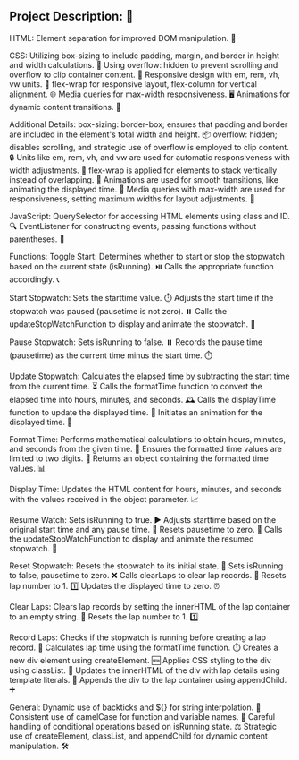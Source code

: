 
Project Description: 🚀
------------------------------------------------------------------------------------------------------------
HTML:
Element separation for improved DOM manipulation. 🧩

CSS:
Utilizing box-sizing to include padding, margin, and border in height and width calculations. 📏
Using overflow: hidden to prevent scrolling and overflow to clip container content. 🚫
Responsive design with em, rem, vh, vw units. 📱
flex-wrap for responsive layout, flex-column for vertical alignment. 🌐
Media queries for max-width responsiveness. 🖥️
Animations for dynamic content transitions. 🔄

Additional Details:
box-sizing: border-box; ensures that padding and border are included in the element's total width and height. 📦
overflow: hidden; disables scrolling, and strategic use of overflow is employed to clip content. 🔒
Units like em, rem, vh, and vw are used for automatic responsiveness with width adjustments. 📐
flex-wrap is applied for elements to stack vertically instead of overlapping. 📏
Animations are used for smooth transitions, like animating the displayed time. 🎉
Media queries with max-width are used for responsiveness, setting maximum widths for layout adjustments. 📏

JavaScript:
QuerySelector for accessing HTML elements using class and ID. 🔍
EventListener for constructing events, passing functions without parentheses. 🎤

Functions:
Toggle Start:
Determines whether to start or stop the stopwatch based on the current state (isRunning). ⏯️
Calls the appropriate function accordingly. 📞

Start Stopwatch:
Sets the starttime value. ⏱️
Adjusts the start time if the stopwatch was paused (pausetime is not zero). ⏸️
Calls the updateStopWatchFunction to display and animate the stopwatch. 🔄

Pause Stopwatch:
Sets isRunning to false. ⏸️
Records the pause time (pausetime) as the current time minus the start time. ⏱️

Update Stopwatch:
Calculates the elapsed time by subtracting the start time from the current time. ⏳
Calls the formatTime function to convert the elapsed time into hours, minutes, and seconds. 🕰️
Calls the displayTime function to update the displayed time. 🔄
Initiates an animation for the displayed time. 🎉

Format Time:
Performs mathematical calculations to obtain hours, minutes, and seconds from the given time. 🧮
Ensures the formatted time values are limited to two digits. 🔢
Returns an object containing the formatted time values. 📊

Display Time:
Updates the HTML content for hours, minutes, and seconds with the values received in the object parameter. 📈

Resume Watch:
Sets isRunning to true. ▶️
Adjusts starttime based on the original start time and any pause time. 🔄
Resets pausetime to zero. 🔄
Calls the updateStopWatchFunction to display and animate the resumed stopwatch. 🔄

Reset Stopwatch:
Resets the stopwatch to its initial state. 🔄
Sets isRunning to false, pausetime to zero. ❌
Calls clearLaps to clear lap records. 🔄
Resets lap number to 1. 1️⃣
Updates the displayed time to zero. ⏰

Clear Laps:
Clears lap records by setting the innerHTML of the lap container to an empty string. 🧹
Resets the lap number to 1. 1️⃣

Record Laps:
Checks if the stopwatch is running before creating a lap record. 🏃
Calculates lap time using the formatTime function. ⏱️
Creates a new div element using createElement. 🆕
Applies CSS styling to the div using classList. 🎨
Updates the innerHTML of the div with lap details using template literals. 📝
Appends the div to the lap container using appendChild. ➕

General:
Dynamic use of backticks and ${} for string interpolation. 🔄
Consistent use of camelCase for function and variable names. 🐫
Careful handling of conditional operations based on isRunning state. ⚖️
Strategic use of createElement, classList, and appendChild for dynamic content manipulation. 🛠️
